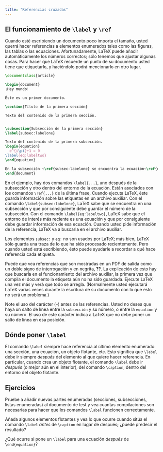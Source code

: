 ```yaml
---
title: "Referencias cruzadas"
---
```


## El funcionamiento de `\label` y `\ref`

Cuando esté escribiendo un documento poco importa el tamaño, usted querrá hacer referencias
a elementos enumerados tales como las figuras, las tablas o las ecuaciones. Afortunadamente, LaTeX
puede añadir automáticamente los números correctos; sólo tenemos que ajustar algunas cosas. Para hacer que
LaTeX recuerde un punto de su documento usted tiene que etiquetarlo, y haciéndolo podrá mencionarlo
en otro lugar.

```latex
\documentclass{article}

\begin{document}
¡Hey mundo!

Éste es un primer documento.

\section{Título de la primera sección}

Texto del contenido de la primera sección.


\subsection{Subsección de la primera sección}
\label{subsec:labelone}

Texto del contenido de la primera subsección.
\begin{equation}
  e^{i\pi}+1 = 0
\label{eq:labeltwo}
\end{equation}

En la subsección ~\ref{subsec:labelone} se encuentra la ecuación~\ref{eq:labeltwo}.
\end{document}
```

En el ejemplo, hay dos comandos `\label{...}`, uno después de la subsección y otro 
dentro del entorno de la ecuación.
Están asociados con los comandos `\ref{...}` de la última frase,
Cuando ejecuta LaTeX, éste guarda información sobre las etiquetas en un archivo auxiliar.
Con el comando `\label{subsec:labelone}`, LaTeX sabe que se encuentra en una subsección y que
por consiguiente debe guardar el número de la subsección.
Con el comando `\label{eq:labeltwo}`, LaTeX sabe que el entorno de interés más reciente es
una ecuación y que por consiguiente debe guardar información de esa ecuación.
Cuando usted pide información de la referencia, LaTeX va a buscarla en el archivo auxiliar.

Los elementos `subsec:` y `eq:` no son usados por LaTeX;
más bien, LaTeX sólo guarda una traza de lo que ha sido
procesado recientemente.
Pero cuando usted está escribiendo, ésto puede ayudarle a recordar a qué
hace referencia cada etiqueta.

Puede que vea referencias que son mostradas en un PDF de salida
como un doble signo de interrogación y en negrita, **??**.
La explicación de esto hay que buscarla en el funcionamiento del archivo auxiliar,
la primera vez que compila el documento la etiqueta aún no ha sido
guardada.
Ejecute LaTeX una vez más y verá que todo se arregla.
(Normalmente usted ejecutará LaTeX varias veces durante la escritura
de su documento con lo que esto no será un problema.)

Note el uso del carácter (`~`) antes de las referencias.
Usted no desea que haya un salto de línea entre la `subsección` y su número, o entre
la `equation` y su número.
El uso de este carácter indica a LaTeX que no debe poner un salto de línea en esa posición.

## Dónde poner `\label`

El comando `\label` siempre hace referencia al último elemento enumerado:
una sección, una ecuación, un objeto flotante, etc. Esto significa que `\label` debe ir siempre
_después_ del elemento al que quiere hacer referencia. En particular, cuando crea un objeto
flotante, el comando `\label` debe ir _después_ (o mejor aún en el interior), del comando `\caption`,
dentro del entorno del objeto flotante.

## Ejercicios

Pruebe a añadir nuevas partes enumeradas (secciones, subsecciones, listas enumeradas)
al documento de test y vea cuantas compilaciones son necesarias para hacer que los
comandos `\label` funcionen correctamente.

Añada algunos elementos flotantes y vea lo que ocurre cuando sitúa el comando `\label` _antes_ de
`\caption` en lugar de después; ¿puede predecir el resultado?

¿Qué ocurre si pone un `\label` para una ecuación _después_ de `\end{equation}`? 
